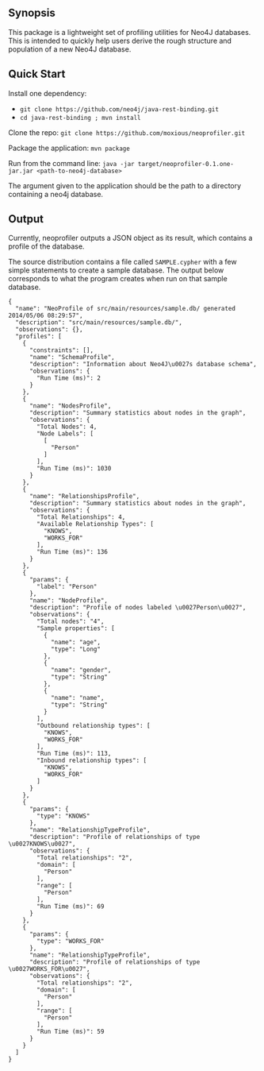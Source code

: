 ## Synopsis

This package is a lightweight set of profiling utilities for Neo4J databases.
This is intended to quickly help users derive the rough structure and
population of a new Neo4J database.

## Quick Start

Install one dependency:
 - `git clone https://github.com/neo4j/java-rest-binding.git`
 - `cd java-rest-binding ; mvn install`

Clone the repo: `git clone https://github.com/moxious/neoprofiler.git`

Package the application:  `mvn package`

Run from the command line: `java -jar target/neoprofiler-0.1.one-jar.jar <path-to-neo4j-database>`

The argument given to the application should be the path to a directory containing a neo4j database.

## Output

Currently, neoprofiler outputs a JSON object as its result, which contains a
profile of the database.  

The source distribution contains a file called `SAMPLE.cypher` with a few
simple statements to create a sample database.  The output below corresponds
to what the program creates when run on that sample database.

```
{
  "name": "NeoProfile of src/main/resources/sample.db/ generated 2014/05/06 08:29:57",
  "description": "src/main/resources/sample.db/",
  "observations": {},
  "profiles": [
    {
      "constraints": [],
      "name": "SchemaProfile",
      "description": "Information about Neo4J\u0027s database schema",
      "observations": {
        "Run Time (ms)": 2
      }
    },
    {
      "name": "NodesProfile",
      "description": "Summary statistics about nodes in the graph",
      "observations": {
        "Total Nodes": 4,
        "Node Labels": [
          [
            "Person"
          ]
        ],
        "Run Time (ms)": 1030
      }
    },
    {
      "name": "RelationshipsProfile",
      "description": "Summary statistics about nodes in the graph",
      "observations": {
        "Total Relationships": 4,
        "Available Relationship Types": [
          "KNOWS",
          "WORKS_FOR"
        ],
        "Run Time (ms)": 136
      }
    },
    {
      "params": {
        "label": "Person"
      },
      "name": "NodeProfile",
      "description": "Profile of nodes labeled \u0027Person\u0027",
      "observations": {
        "Total nodes": "4",
        "Sample properties": [
          {
            "name": "age",
            "type": "Long"
          },
          {
            "name": "gender",
            "type": "String"
          },
          {
            "name": "name",
            "type": "String"
          }
        ],
        "Outbound relationship types": [
          "KNOWS",
          "WORKS_FOR"
        ],
        "Run Time (ms)": 113,
        "Inbound relationship types": [
          "KNOWS",
          "WORKS_FOR"
        ]
      }
    },
    {
      "params": {
        "type": "KNOWS"
      },
      "name": "RelationshipTypeProfile",
      "description": "Profile of relationships of type \u0027KNOWS\u0027",
      "observations": {
        "Total relationships": "2",
        "domain": [
          "Person"
        ],
        "range": [
          "Person"
        ],
        "Run Time (ms)": 69
      }
    },
    {
      "params": {
        "type": "WORKS_FOR"
      },
      "name": "RelationshipTypeProfile",
      "description": "Profile of relationships of type \u0027WORKS_FOR\u0027",
      "observations": {
        "Total relationships": "2",
        "domain": [
          "Person"
        ],
        "range": [
          "Person"
        ],
        "Run Time (ms)": 59
      }
    }
  ]
}
```
